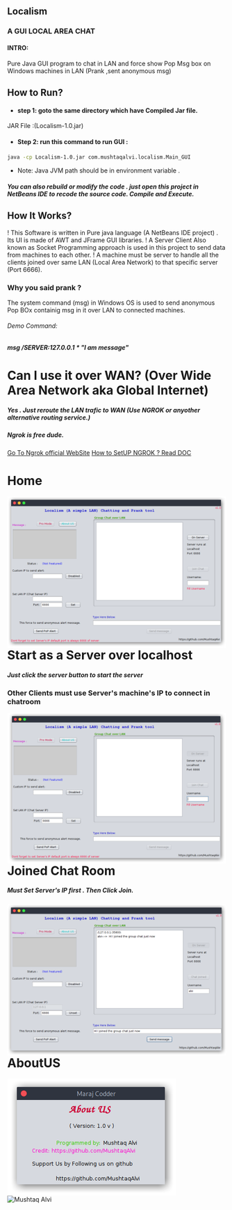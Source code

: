 

## Localism
### A GUI LOCAL AREA CHAT
#### INTRO:
Pure Java GUI program to chat in LAN and force show Pop Msg box on Windows machines in LAN (Prank ,sent anonymous msg)
## How to Run?
- #### step 1: goto the same directory which have Compiled Jar file.
JAR File :(Localism-1.0.jar)
- #### Step 2: run this command to run GUI :
```sh
java -cp Localism-1.0.jar com.mushtaqalvi.localism.Main_GUI
```

- Note: Java JVM path should be in environment variable .

##### You can also rebuild or modify the code . just open this project in NetBeans IDE to recode the source code. Compile and Execute.

## How It Works?
! This Software is written in Pure java language (A NetBeans IDE project) . Its UI is made of AWT and JFrame GUI libraries.
! A Server Client Also known as Socket Programming approach is used in this project to send data from machines to each other.
! A machine must be server to handle all the clients joined over same LAN (Local Area Network) to that specific server (Port 6666).

### Why you said prank ?

The system command (msg) in Windows OS is used to send anonymous Pop BOx containig msg in it over LAN to connected machines.
###### Demo Command:
##### msg /SERVER:127.0.0.1 * "I am message" 

# Can I use it over WAN? (Over Wide Area Network aka Global Internet)
##### Yes . Just reroute the LAN trafic to WAN (Use NGROK or anyother alternative routing service.)
##### Ngrok is free dude.
[Go To Ngrok official WebSite](https://ngrok.com/)
[How to SetUP NGROK ? Read DOC](https://ngrok.com/docs)


# Home
<img src="https://github.com/MushtaqAlvi/Localism_Chat/blob/main/screenshots/home.png"
     alt="Localism Main Screen"
     style="float: left; margin-right: 10px;" />
     
# Start as a Server over localhost
##### Just click the server button to start the server
### Other Clients must use Server's machine's IP to connect in chatroom
<img src="https://github.com/MushtaqAlvi/Localism_Chat/blob/main/screenshots/server.png"
     alt="Localism Server Running"
     style="float: left; margin-right: 10px;" />
# Joined Chat Room
##### Must Set Server's IP first . Then Click Join.
<img src="https://github.com/MushtaqAlvi/Localism_Chat/blob/main/screenshots/joined.png"
     alt="Localism Joined Chat"
     style="float: left; margin-right: 10px;" />
# AboutUS
<img src="https://github.com/MushtaqAlvi/Localism_Chat/blob/main/screenshots/localism_aboutus_small.png"
     alt="Localism AboutUS"
     style="float: left; margin-right: 10px;" />
  
 <img src="https://yt3.ggpht.com/csPK-934kiJw5u4Fhx_XjqkuB7UcdOuAh1mtMuTlk0vox7bzIUWLX3gRvH6LHtoSq1CQ3Y9O=w1280-fcrop64=1,00005a57ffffa5a8-k-c0xffffffff-no-nd-rj"
     alt="Mushtaq Alvi"
     style="float: left; margin-right: 10px;" />
     
     
